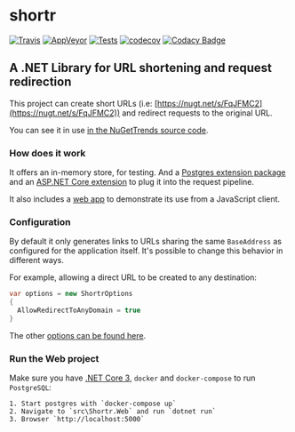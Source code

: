 # shortr

[![Travis](https://travis-ci.org/bruno-garcia/shortr.svg?branch=master)](https://travis-ci.org/bruno-garcia/shortr/builds/632765857)
[![AppVeyor](https://ci.appveyor.com/api/projects/status/9i9o95vv30224bl6?svg=true)](https://ci.appveyor.com/project/bruno-garcia/shortr)
[![Tests](https://img.shields.io/appveyor/tests/bruno-garcia/shortr/master?compact_message)](https://ci.appveyor.com/project/bruno-garcia/shortr/branch/master/tests)
[![codecov](https://codecov.io/gh/bruno-garcia/shortr/branch/master/graph/badge.svg)](https://codecov.io/gh/bruno-garcia/shortr)
[![Codacy Badge](https://api.codacy.com/project/badge/Grade/9a5ba18bcceb4dcfbb9fffd2fcd2196d)](https://www.codacy.com/manual/bruno-garcia/shortr?utm_source=github.com&amp;utm_medium=referral&amp;utm_content=bruno-garcia/shortr&amp;utm_campaign=Badge_Grade)

## A .NET Library for URL shortening and request redirection
This project can create short URLs (i.e: [https://nugt.net/s/FqJFMC2](https://nugt.net/s/FqJFMC2)) and redirect requests to the original URL.

You can see it in use [in the NuGetTrends source code](https://github.com/NuGetTrends/nuget-trends).

### How does it work
It offers an in-memory store, for testing. And a [Postgres extension package](https://github.com/bruno-garcia/shortr/tree/master/src/Shortr.Npgsql) 
and an [ASP.NET Core extension](https://github.com/bruno-garcia/shortr/tree/master/src/Shortr.AspNetCore) to plug it into the request pipeline. 
 
It also includes a [web app](https://github.com/bruno-garcia/shortr/tree/master/src/Shortr.Web) to demonstrate its use from a JavaScript client.

### Configuration
By default it only generates links to URLs sharing the same `BaseAddress` as configured for the application itself.
It's possible to change this behavior in different ways.

For example, allowing a direct URL to be created to any destination:

```csharp
var options = new ShortrOptions 
{
  AllowRedirectToAnyDomain = true
}
```

The other [options can be found here](https://github.com/bruno-garcia/shortr/blob/master/src/Shortr/ShortrOptions.cs).

### Run the Web project
Make sure you have [.NET Core 3](https://dot.net), `docker` and `docker-compose` to run `PostgreSQL`:

    1. Start postgres with `docker-compose up`
    2. Navigate to `src\Shortr.Web` and run `dotnet run`
    3. Browser `http://localhost:5000`
